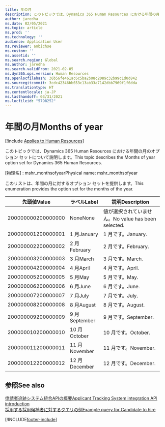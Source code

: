 ```yaml
---
title: 年の月
description: このトピックでは、Dynamics 365 Human Resources における年間の月のオプション セットについて説明します。
author: jaredha
ms.date: 02/05/2021
ms.topic: article
ms.prod: ''
ms.technology: ''
audience: Application User
ms.reviewer: anbichse
ms.custom: ''
ms.assetid: ''
ms.search.region: Global
ms.author: jaredha
ms.search.validFrom: 2021-02-05
ms.dyn365.ops.version: Human Resources
ms.openlocfilehash: 36b56fe461ac6c5ba2b08c2089c32b99c1d0d842
ms.sourcegitcommit: 3cdc42346bb653c13ab33a7142dbb7969f1f6dda
ms.translationtype: HT
ms.contentlocale: ja-JP
ms.lasthandoff: 03/31/2021
ms.locfileid: "5798252"
---
```

# <a name="months-of-year"></a><span data-ttu-id="1c895-103">年間の月</span><span class="sxs-lookup"><span data-stu-id="1c895-103">Months of year</span></span>

[!include [Applies to Human Resources](../includes/applies-to-hr.md)]

<span data-ttu-id="1c895-104">このトピックでは、Dynamics 365 Human Resources における年間の月のオプション セットについて説明します。</span><span class="sxs-lookup"><span data-stu-id="1c895-104">This topic describes the Months of year option set for Dynamics 365 Human Resources.</span></span>

<span data-ttu-id="1c895-105">\[物理名\] : mshr_monthsofyear</span><span class="sxs-lookup"><span data-stu-id="1c895-105">Physical name: mshr_monthsofyear</span></span>

<span data-ttu-id="1c895-106">このリストは、年間の月に対するオプション セットを提供します。</span><span class="sxs-lookup"><span data-stu-id="1c895-106">This enumeration provides the option set for the months of the year.</span></span>

| <span data-ttu-id="1c895-107">先頭値</span><span class="sxs-lookup"><span data-stu-id="1c895-107">Value</span></span> | <span data-ttu-id="1c895-108">ラベル</span><span class="sxs-lookup"><span data-stu-id="1c895-108">Label</span></span> | <span data-ttu-id="1c895-109">説明</span><span class="sxs-lookup"><span data-stu-id="1c895-109">Description</span></span> |
| --- | --- | --- |
| <span data-ttu-id="1c895-110">200000000</span><span class="sxs-lookup"><span data-stu-id="1c895-110">200000000</span></span> | <span data-ttu-id="1c895-111">None</span><span class="sxs-lookup"><span data-stu-id="1c895-111">None</span></span> | <span data-ttu-id="1c895-112">値が選択されていません。</span><span class="sxs-lookup"><span data-stu-id="1c895-112">No value has been selected.</span></span> |
| <span data-ttu-id="1c895-113">200000001</span><span class="sxs-lookup"><span data-stu-id="1c895-113">200000001</span></span> | <span data-ttu-id="1c895-114">1 月</span><span class="sxs-lookup"><span data-stu-id="1c895-114">January</span></span> | <span data-ttu-id="1c895-115">1 月です。</span><span class="sxs-lookup"><span data-stu-id="1c895-115">January.</span></span> |
| <span data-ttu-id="1c895-116">200000002</span><span class="sxs-lookup"><span data-stu-id="1c895-116">200000002</span></span> | <span data-ttu-id="1c895-117">2 月</span><span class="sxs-lookup"><span data-stu-id="1c895-117">February</span></span> | <span data-ttu-id="1c895-118">2 月です。</span><span class="sxs-lookup"><span data-stu-id="1c895-118">February.</span></span> |
| <span data-ttu-id="1c895-119">200000003</span><span class="sxs-lookup"><span data-stu-id="1c895-119">200000003</span></span> | <span data-ttu-id="1c895-120">3 月</span><span class="sxs-lookup"><span data-stu-id="1c895-120">March</span></span> | <span data-ttu-id="1c895-121">3 月です。</span><span class="sxs-lookup"><span data-stu-id="1c895-121">March.</span></span> |
| <span data-ttu-id="1c895-122">200000004</span><span class="sxs-lookup"><span data-stu-id="1c895-122">200000004</span></span> | <span data-ttu-id="1c895-123">4 月</span><span class="sxs-lookup"><span data-stu-id="1c895-123">April</span></span> | <span data-ttu-id="1c895-124">4 月です。</span><span class="sxs-lookup"><span data-stu-id="1c895-124">April.</span></span> |
| <span data-ttu-id="1c895-125">200000005</span><span class="sxs-lookup"><span data-stu-id="1c895-125">200000005</span></span> | <span data-ttu-id="1c895-126">5 月</span><span class="sxs-lookup"><span data-stu-id="1c895-126">May</span></span> | <span data-ttu-id="1c895-127">5 月です。</span><span class="sxs-lookup"><span data-stu-id="1c895-127">May.</span></span> |
| <span data-ttu-id="1c895-128">200000006</span><span class="sxs-lookup"><span data-stu-id="1c895-128">200000006</span></span> | <span data-ttu-id="1c895-129">6 月</span><span class="sxs-lookup"><span data-stu-id="1c895-129">June</span></span> | <span data-ttu-id="1c895-130">6 月です。</span><span class="sxs-lookup"><span data-stu-id="1c895-130">June.</span></span> |
| <span data-ttu-id="1c895-131">200000007</span><span class="sxs-lookup"><span data-stu-id="1c895-131">200000007</span></span> | <span data-ttu-id="1c895-132">7 月</span><span class="sxs-lookup"><span data-stu-id="1c895-132">July</span></span> | <span data-ttu-id="1c895-133">7 月です。</span><span class="sxs-lookup"><span data-stu-id="1c895-133">July.</span></span> |
| <span data-ttu-id="1c895-134">200000008</span><span class="sxs-lookup"><span data-stu-id="1c895-134">200000008</span></span> | <span data-ttu-id="1c895-135">8 月</span><span class="sxs-lookup"><span data-stu-id="1c895-135">August</span></span> | <span data-ttu-id="1c895-136">8 月です。</span><span class="sxs-lookup"><span data-stu-id="1c895-136">August.</span></span> |
| <span data-ttu-id="1c895-137">200000009</span><span class="sxs-lookup"><span data-stu-id="1c895-137">200000009</span></span> | <span data-ttu-id="1c895-138">9 月</span><span class="sxs-lookup"><span data-stu-id="1c895-138">September</span></span> | <span data-ttu-id="1c895-139">9 月です。</span><span class="sxs-lookup"><span data-stu-id="1c895-139">September.</span></span> |
| <span data-ttu-id="1c895-140">200000010</span><span class="sxs-lookup"><span data-stu-id="1c895-140">200000010</span></span> | <span data-ttu-id="1c895-141">10 月</span><span class="sxs-lookup"><span data-stu-id="1c895-141">October</span></span> | <span data-ttu-id="1c895-142">10 月です。</span><span class="sxs-lookup"><span data-stu-id="1c895-142">October.</span></span> |
| <span data-ttu-id="1c895-143">200000011</span><span class="sxs-lookup"><span data-stu-id="1c895-143">200000011</span></span> | <span data-ttu-id="1c895-144">11 月</span><span class="sxs-lookup"><span data-stu-id="1c895-144">November</span></span> | <span data-ttu-id="1c895-145">11 月です。</span><span class="sxs-lookup"><span data-stu-id="1c895-145">November.</span></span> |
| <span data-ttu-id="1c895-146">200000012</span><span class="sxs-lookup"><span data-stu-id="1c895-146">200000012</span></span> | <span data-ttu-id="1c895-147">12 月</span><span class="sxs-lookup"><span data-stu-id="1c895-147">December</span></span> | <span data-ttu-id="1c895-148">12 月です。</span><span class="sxs-lookup"><span data-stu-id="1c895-148">December.</span></span> |

## <a name="see-also"></a><span data-ttu-id="1c895-149">参照</span><span class="sxs-lookup"><span data-stu-id="1c895-149">See also</span></span>

[<span data-ttu-id="1c895-150">申請者追跡システム統合APIの概要</span><span class="sxs-lookup"><span data-stu-id="1c895-150">Applicant Tracking System integration API introduction</span></span>](hr-admin-integration-ats-api-introduction.md)<br>
[<span data-ttu-id="1c895-151">採用する採用候補者に対するクエリの例</span><span class="sxs-lookup"><span data-stu-id="1c895-151">Example query for Candidate to hire</span></span>](hr-admin-integration-ats-api-candidate-to-hire-example-query.md)


[!INCLUDE[footer-include](../includes/footer-banner.md)]